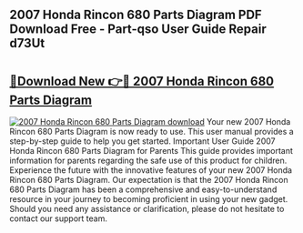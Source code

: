 ## 2007 Honda Rincon 680 Parts Diagram PDF Download Free - Part-qso User Guide Repair d73Ut

# <h2><a href="http://dfkv6t.blite.top/?on=2007+Honda+Rincon+680+Parts+Diagram">🔗Download New 👉🔴 2007 Honda Rincon 680 Parts Diagram</a></h2>

[![2007 Honda Rincon 680 Parts Diagram download](https://i.imgur.com/lujVjoI.png)](http://dfkv6t.blite.top/?on=2007+Honda+Rincon+680+Parts+Diagram)
Your new 2007 Honda Rincon 680 Parts Diagram is now ready to use. This user manual provides a step-by-step guide to help you get started. Important User Guide 2007 Honda Rincon 680 Parts Diagram for Parents This guide provides important information for parents regarding the safe use of this product for children. Experience the future with the innovative features of your new 2007 Honda Rincon 680 Parts Diagram. Our expectation is that the 2007 Honda Rincon 680 Parts Diagram has been a comprehensive and easy-to-understand resource in your journey to becoming proficient in using your new gadget. Should you need any assistance or clarification, please do not hesitate to contact our support team.
